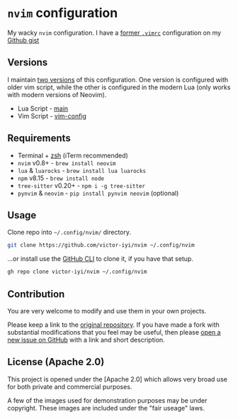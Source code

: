 # `nvim` configuration

My wacky `nvim` configuration. I have a [former `.vimrc`] configuration on my
[Github gist]

## Versions

I maintain [two versions] of this configuration. One version is configured with
older vim script, while the other is configured in the modern Lua (only works
with modern versions of Neovim).

- Lua Script - [main]
- Vim Script - [vim-config]

## Requirements

- Terminal + [zsh] (iTerm recommended)
- `nvim` v0.8+ - `brew install neovim`
- `lua` & `luarocks` - `brew install lua luarocks`
- `npm` v8.15  - `brew install node`
- `tree-sitter` v0.20+ - `npm i -g tree-sitter`
- `pynvim` & `neovim` - `pip install pynvim neovim` (optional)

## Usage

Clone repo into `~/.config/nvim/` directory.

```sh
git clone https://github.com/victor-iyi/nvim ~/.config/nvim
```

...or install use the [GitHub CLI][gh] to clone it, if you have that setup.

```sh
gh repo clone victor-iyi/nvim ~/.config/nvim
```

## Contribution

You are very welcome to modify and use them in your own projects.

Please keep a link to the [original repository]. If you have made a fork with
substantial modifications that you feel may be useful, then please
[open a new issue on GitHub][issues] with a link and short description.

## License (Apache 2.0)

This project is opened under the [Apache 2.0] which allows very broad use for
both private and commercial purposes.

A few of the images used for demonstration purposes may be under copyright.
These images are included under the "fair useage" laws.

[two versions]: https://github.com/victor-iyi/nvim/branches
[main]: https://github.com/victor-iyi/nvim
[vim-config]: https://github.com/victor-iyi/nvim/tree/vim-config
[gh]: https://docs.github.com/en/github-cli
[former `.vimrc`]: https://gist.github.com/victor-iyi/f30b8f8a46a6e3711e4ade16a8179a01
[Github gist]: https://gist.github.com/victor-iyi/
[zsh]: https://github.com/ohmyzsh/ohmyzsh
[original repository]: https://github.com/victor-iyi/nvim
[issues]: https://github.com/victor-iyi/nvim/issues
